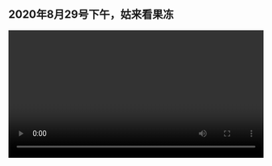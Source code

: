 ## 2020年8月29号下午，姑来看果冻
<video 
	src="/1.mp4" 
	controls="controls"
	autoplay="true"
	loop="-1"
	poster=""
	preload="metadata"
/>
<img src="/leo/微信图片_20230829190958.jpg" alt="20230829190958"/>
<img src="/family.png" alt="20230829190958"/>
<video 
	src="/WeChat_20230830163523.mp4" 
	controls="controls"
	autoplay="true"
	loop="-1"
	poster=""
	preload="metadata"
/>
<img src="/1.png" alt="20230829190958"/>



<style>
	img {
		width: 100%;
	}
	video {
		width: 100%;
	}
</style>

